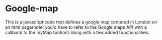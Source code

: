 # Google-map
This is a javascript code that defines a google map centered in London on an html page(note: you'd have to refer to the Google maps API with a callback to the myMap funtion) along with a few added functionalities.
